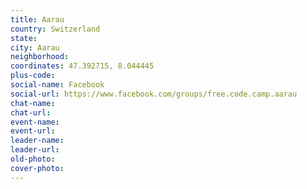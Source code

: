 ```yaml
---
title: Aarau
country: Switzerland
state: 
city: Aarau
neighborhood: 
coordinates: 47.392715, 8.044445
plus-code:
social-name: Facebook
social-url: https://www.facebook.com/groups/free.code.camp.aarau
chat-name:
chat-url:
event-name:
event-url:
leader-name:
leader-url:
old-photo: 
cover-photo:
---
```

